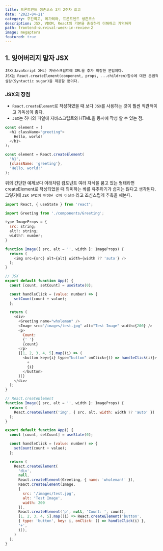 ```yaml
---
title: 프론트엔드 생존코스 3기 2주차 회고
date: '2023-04-21'
category: 주간회고, 메가테라, 프론트엔드 생존코스
description: JSX, VDOM, React의 기본을 충실하게 이해하고 기억하자
path: frontend-survival-week-in-review-2
image: megaptera
featured: true
---
```


## 1. 잊어버리지 말자 JSX

`JSX(JavaScript XML) 자바스크립트에 XML을 추가 확장한 문법이다.`<br />
`JSX는 React.createElement(component, props, ...children)함수에 대한 문법적 설탕(Syntactic sugar)을 제공할 뿐이다.`

### JSX의 장점

- `React.createElement`로 작성하였을 때 보다 `JSX`를 사용하는 것이 훨씬 직관적이고 가독성이 좋다.
- `JSX`는 하나의 파일에 자바스크립트와 HTML을 동시에 작성 할 수 있는 점.

```js
const element = (
  <h1 className="greeting">
    Hello, world!
  </h1>
);

const element = React.createElement(
  'h1',
  {className: 'greeting'},
  'Hello, world!'
);
```

위의 간단한 예제보다 아래처럼 컴포넌트 여러 자식을 품고 있는 형태라면 createElement로 작성되었을 때 의미하는 바를 유추하기가 쉽지는 않다고 생각된다.
그렇기에 `JSX 문법이 탄생된 것이 아닐까` 라고 조심스럽게 추측을 해본다.

```js
import React, { useState } from 'react';

import Greeting from './components/Greeting';

type ImageProps = {
  src: string;
  alt?: string;
  width?: number;
}

function Image({ src, alt = '', width }: ImageProps) {
  return (
    <img src={src} alt={alt} width={width ?? 'auto'} />
  );
}

// JSX
export default function App() {
  const [count, setCount] = useState(0);

  const handleClick = (value: number) => {
    setCount(count + value);
  };

  return (
    <div>
      <Greeting name="wholeman" />
      <Image src="/images/test.jpg" alt="Test Image" width={200} />
      <p>
        Count:
        {' '}
        {count}
      </p>
      {[1, 2, 3, 4, 5].map((i) => (
        <button key={i} type="button" onClick={() => handleClick(i)}>
          +
          {i}
        </button>
      ))}
    </div>
  );
}

// React.createElement
function Image({ src, alt = '', width }: ImageProps) {
  return (
    React.createElement('img', { src, alt, width: width ?? 'auto' })
  );
}

export default function App() {
  const [count, setCount] = useState(0);

  const handleClick = (value: number) => {
    setCount(count + value);
  };

  return (
    React.createElement(
      'div',
      null,
      React.createElement(Greeting, { name: 'wholeman!' }),
      React.createElement(Image,
      {
        src: '/images/test.jpg',
        alt: 'Test Image',
        width: 200
      }),
      React.createElement('p', null, 'Count: ', count),
      [1, 2, 3, 4, 5].map((i) => React.createElement('button',
      { type: 'button', key: i, onClick: () => handleClick(i) },
      '+',
      i)),
    )
  );
}
```
